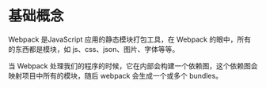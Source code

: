 # 基础概念

Webpack 是JavaScript 应用的静态模块打包工具，在 Webpack 的眼中，所有的东西都是模块，如 js、css、json、图片、字体等等。

当 Webpack 处理我们的程序的时候，它在内部会构建一个依赖图，这个依赖图会映射项目中所有的模块，随后 webpack 会生成一个或多个 bundles。
